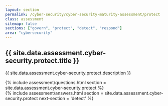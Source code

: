 ```yaml
---
layout: section
permalink: /cyber-security/cyber-security-maturity-assessment/protect
class: assessment
sitemap: false
sections: ["govern", "protect", "detect", "respond"]
area: "cybersecurity"
---
```


<div class="card-body pb-0 pt-5 bg-blue-100 px-4 px-sm-5">
  <h2 class="card-title fw-semibold pb-2">{{ site.data.assessment.cyber-security.protect.title }}</h2>
  <p class="card-text pb-4">{{ site.data.assessment.cyber-security.protect.description }}</p>
  {% include assessment/questions.html section = site.data.assessment.cyber-security.protect %}
</div>
<div class="card-body pt-0 px-4 px-sm-5 pb-5">
  {% include assessment/answers.html section = site.data.assessment.cyber-security.protect next-section = 'detect' %}
</div>